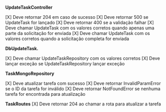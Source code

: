 **UpdateTaskController**

[X] Deve retornar 204 em caso de sucesso
[X] Deve retornar 500 se UpdateTask for lançado
[X] Deve retornar 400 se a validação falhar
[X] Deve chamar UpdateTask com os valores corretos quando apenas uma parte da solicitação for enviada
[X] Deve chamar UpdateTask com os valores corretos quando a solicitação completa for enviada

**DbUpdateTask.**

[X] Deve chamar UpdateTaskRepository com os valores corretos
[X] Deve lançar exceção se UpdateTaskRepository lançar exceção

**TaskMongoRepository**

[X] Deve atualizar tarefa com sucesso
[X] Deve retornar InvalidParamError se o ID da tarefa for inválido
[X] Deve retornar NotFoundError se nenhuma tarefa for encontrada para atualização

**TaskRoutes**
[X] Deve retornar 204 ao chamar a rota para atualizar a tarefa
